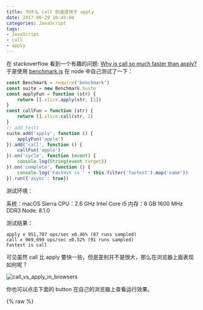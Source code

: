 ```yaml
---
title: 为什么 call 的速度快于 apply
date: 2017-06-29 16:43:04
categories: JavaScript
tags:
- JavaScript
- call
- apply
---
```


在 stackoverflow 看到一个有趣的问题: [Why is call so much faster than apply?](https://stackoverflow.com/questions/23769556/why-is-call-so-much-faster-than-apply) 于是使用 [benchmark.js](https://benchmarkjs.com/) 在 node 中自己测试了一下：

```javascript
const Benchmark = require('benchmark')
const suite = new Benchmark.Suite
const applyFun = function (str) {
    return [].slice.apply(str, [1])
}
const callFun = function (str) {
    return [].slice.call(str, 1)
}
// add tests
suite.add('apply', function () {
    applyFun('apple')
}).add('call', function () {
    callFun('apple')
}).on('cycle', function (event) {
    console.log(String(event.target))
}).on('complete', function () {
    console.log('Fastest is ' + this.filter('fastest').map('name'))
}).run({'async': true})
```

<!--more-->

测试环境：

系统：macOS Sierra
CPU：2.6 GHz Intel Core i5
内存：8 GB 1600 MHz DDR3
Node: 8.1.0


测试结果：

```
apply x 951,707 ops/sec ±0.46% (87 runs sampled)
call x 969,699 ops/sec ±0.52% (91 runs sampled)
Fastest is call
```

可见虽然 call 比 apply 要快一些，但是差别并不是很大，那么在浏览器上面表现如何呢？

<img src="/assets/img/call_vs_apply.jpg" alt="call_vs_apply_in_browsers">

你也可以点击下面的 button 在自己的浏览器上查看运行效果。

{% raw %}
<!DOCTYPE html>
<html lang="en">
<head>
    <meta charset="UTF-8">
    <title>call vs apply</title>
    <script defer src="https://cdnjs.cloudflare.com/ajax/libs/lodash.js/4.17.4/lodash.min.js"></script>
    <script defer src="https://cdnjs.cloudflare.com/ajax/libs/platform/1.3.4/platform.min.js"></script>
    <script defer src="https://cdnjs.cloudflare.com/ajax/libs/benchmark/2.1.4/benchmark.min.js"></script>
    <script>
    window.onload = () => {
        const suite = new Benchmark.Suite
        const applyFun = str => {
            return [].slice.apply(str, [1])
        }
        const callFun = str => {
            return [].slice.call(str, 1)
        }

        window.run = () => {
            // add tests
            suite.add('apply', function() {
                applyFun('apple')
            }).add('call', function() {
                callFun('apple')
            }).on('cycle', function(event) {
                console.log(String(event.target))
            }).on('complete', function() {
                console.log('Fastest is ' + this.filter('fastest').map('name'))
            }).run({
                'async': true
            })
        }
        let log = document.getElementById("log")
        console.log = arg => {
            let eDiv = document.createElement("div")
            eDiv.innerHTML = typeof arg === "string" ? arg : arg.toString()
            log.appendChild(eDiv)
        }
    }
    </script>
</head>
<body>
    <button onclick="run()">run test</button>
    <span id="log"></span>
    <hr>
</body>
</html>
{% endraw %}

可以看到几个浏览器中都是 call 的速度要快于 apply，不过都没有特别明显。其中 Safari 的速度让我大吃一惊，直接比其它几个浏览器快了一个数量级。看来 WWDC 2017 发布会上苹果吹的牛没有那么大啊，不过也可能 mac 从硬件层面对 Safari 进行优化。


